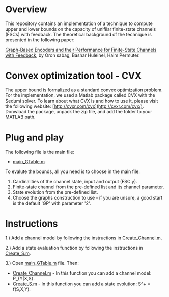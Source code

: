 # Overview
This repository contains an implementation of a technique to compute upper and lower bounds on the capacity of unifilar finite-state channels (FSCs) with feedback. The theoretical background of the technique is presented in the following paper:

[Graph-Based Encoders and their Performance for Finite-State Channels with Feedback](https://arxiv.org/abs/1907.08063), by Oron sabag, Bashar Huleihel, Haim Permuter.

# Convex optimization tool - CVX
The upper bound is formalized as a standard convex optimization problem. For the implementation, we used a Matlab package called CVX with the Sedumi solver. To learn about what CVX is and how to use it, please visit the following website: [http://cvxr.com/cvx](http://cvxr.com/cvx/).  
Donwload the package, unpack the zip file, and add the folder to your MATLAB path.

# Plug and play
The following file is the main file:
- [main_GTable.m](https://github.com/Basharh1/Bounds_on_Finite_State_Channels/blob/master/Code/Main_GTable.m) 

To evalute the bounds, all you need is to choose in the main file:
1. Cardinalities of the channel state, input and output (FSC.y).
2. Finite-state channel from the pre-defined list and its channel parameter.
3. State evolution from the pre-defined list.
4. Choose the graphs construction to use - if you are unsure, a good start is the default 'GP' with parameter '2'.

# Instructions
1.) Add a channel model by following the instructions in [Create_Channel.m](https://github.com/Basharh1/Bounds_on_Finite_State_Channels/blob/master/Code/Create_Channel.m).  

2.) Add a state evaluation function by following the instructions in [Create_S.m](https://github.com/Basharh1/Bounds_on_Finite_State_Channels/blob/master/Code/Create_S.m).

3.) Open [main_GTable.m](https://github.com/Basharh1/Bounds_on_Finite_State_Channels/blob/master/Code/Main_GTable.m) file. Then:


- [Create_Channel.m](https://github.com/Basharh1/Bounds_on_Finite_State_Channels/blob/master/Code/Create_Channel.m) - In this function you can add a channel model: P_{Y|X,S}.  
- [Create_S.m](https://github.com/Basharh1/Bounds_on_Finite_State_Channels/blob/master/Code/Create_S.m) - In this function you can add a state evolution: S^+ = f(S,X,Y).  
